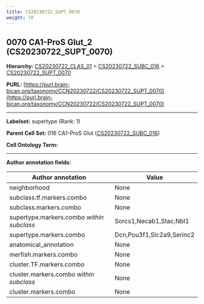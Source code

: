 ```yaml
---
title: CS20230722_SUPT_0070
weight: 70
---
```

## 0070 CA1-ProS Glut_2 (CS20230722_SUPT_0070)
<b>Hierarchy: </b>
[CS20230722_CLAS_01](../CS20230722_CLAS_01) >
[CS20230722_SUBC_016](../CS20230722_SUBC_016) >
[CS20230722_SUPT_0070](../CS20230722_SUPT_0070)

**PURL:** [https://purl.brain-bican.org/taxonomy/CCN20230722/CS20230722_SUPT_0070](https://purl.brain-bican.org/taxonomy/CCN20230722/CS20230722_SUPT_0070)

---


**Labelset:** supertype (Rank: 1)

**Parent Cell Set:** 016 CA1-ProS Glut ([CS20230722_SUBC_016](../CS20230722_SUBC_016))



**Cell Ontology Term:** 

[MARKER GENES.]: #


---

[TRANSFERRED ANNOTATIONS.]: #


[AUTHOR ANNOTATION FIELDS.]: #


**Author annotation fields:**

| Author annotation | Value |
|-------------------|-------|
|neighborhood|None|
|subclass.tf.markers.combo|None|
|subclass.markers.combo|None|
|supertype.markers.combo _within subclass_|Sorcs1,Necab1,Stac,Nbl1|
|supertype.markers.combo|Dcn,Pou3f1,Slc2a9,Serinc2|
|anatomical_annotation|None|
|merfish.markers.combo|None|
|cluster.TF.markers.combo|None|
|cluster.markers.combo _within subclass_|None|
|cluster.markers.combo|None|
